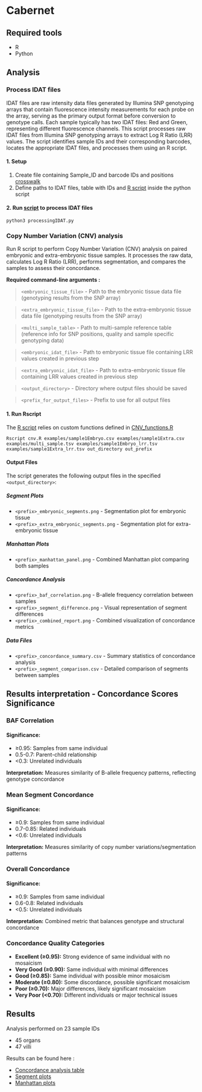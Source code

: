 # Cabernet
## Required tools
* R
* Python

## Analysis
### Process IDAT files 
IDAT files are raw intensity data files generated by Illumina SNP genotyping arrays that contain fluorescence intensity measurements for each probe on the array, serving as the primary output format before conversion to genotype calls. Each sample typically has two IDAT files: Red and Green, representing different fluorescence channels.
This script processes raw IDAT files from Illumina SNP genotyping arrays to extract Log R Ratio (LRR) values. The script identifies sample IDs and their corresponding barcodes, locates the appropriate IDAT files, and processes them using an R script.

#### 1. Setup
1. Create file containing Sample_ID and barcode IDs and positions [crosswalk](https://github.com/SilviaBuonaiuto/Cabernet/blob/main/examples/crossID.txt)
2. Define paths to IDAT files, table with IDs and [R script](https://github.com/SilviaBuonaiuto/Cabernet/blob/main/scripts/processIDAT.R) inside the python script

#### 2. Run [script](https://github.com/SilviaBuonaiuto/Cabernet/blob/main/scripts/processingIDAT.py) to process IDAT files 
```
python3 processingIDAT.py 
```


### Copy Number Variation (CNV) analysis 

Run R script to perform Copy Number Variation (CNV) analysis on paired embryonic and extra-embryonic tissue samples. It processes the raw data, calculates Log R Ratio (LRR), performs segmentation, and compares the samples to assess their concordance.

**Required command-line arguments :**
> `<embryonic_tissue_file>` - Path to the embryonic tissue data file (genotyping results from the SNP array)

> `<extra_embryonic_tissue_file>` - Path to the extra-embryonic tissue data file (genotyping results from the SNP array)

> `<multi_sample_table>` - Path to multi-sample reference table (reference info for SNP positions, quality and sample specific genotyping data)

> `<embryonic_idat_file>` - Path to embryonic tissue file containing LRR values created in previous step

> `<extra_embryonic_idat_file>` - Path to extra-embryonic tissue file containing LRR values created in previous step

> `<output_directory>` - Directory where output files should be saved

> `<prefix_for_output_files>` - Prefix to use for all output files


#### 1. Run Rscript
The [R script](https://github.com/SilviaBuonaiuto/Cabernet/blob/main/scripts/cnv.R) relies on custom functions defined in [CNV_functions.R](https://github.com/SilviaBuonaiuto/Cabernet/blob/main/scripts/CNV_functions.R)

```
Rscript cnv.R examples/sample1Embryo.csv examples/sample1Extra.csv examples/multi_sample.tsv examples/sample1Embryo_lrr.tsv examples/sample1Extra_lrr.tsv out_directory out_prefix
```
#### Output Files

The script generates the following output files in the specified `<output_directory>`:

##### Segment Plots 
* `<prefix>_embryonic_segments.png` - Segmentation plot for embryonic tissue	
* `<prefix>_extra_embryonic_segments.png` - Segmentation plot for extra-embryonic tissue

##### Manhattan Plots
* `<prefix>_manhattan_panel.png` - Combined Manhattan plot comparing both samples

##### Concordance Analysis
* `<prefix>_baf_correlation.png` - B-allele frequency correlation between samples
* `<prefix>_segment_difference.png` - Visual representation of segment differences
* `<prefix>_combined_report.png` - Combined visualization of concordance metrics

##### Data Files
* `<prefix>_concordance_summary.csv` - Summary statistics of concordance analysis
* `<prefix>_segment_comparison.csv` - Detailed comparison of segments between samples


## Results interpretation - Concordance Scores Significance

### BAF Correlation
#### Significance:

* ≥0.95: Samples from same individual
* 0.5-0.7: Parent-child relationship
* <0.3: Unrelated individuals

**Interpretation:** Measures similarity of B-allele frequency patterns, reflecting genotype concordance

### Mean Segment Concordance
#### Significance:

* ≥0.9: Samples from same individual
* 0.7-0.85: Related individuals
* <0.6: Unrelated individuals

**Interpretation:** Measures similarity of copy number variations/segmentation patterns

### Overall Concordance
#### Significance:

* ≥0.9: Samples from same individual
* 0.6-0.8: Related individuals
* <0.5: Unrelated individuals

**Interpretation:** Combined metric that balances genotype and structural concordance

### Concordance Quality Categories

* **Excellent (≥0.95):** Strong evidence of same individual with no mosaicism
* **Very Good (≥0.90):** Same individual with minimal differences
* **Good (≥0.85):** Same individual with possible minor mosaicism
* **Moderate (≥0.80):** Some discordance, possible significant mosaicism
* **Poor (≥0.70):** Major differences, likely significant mosaicism
* **Very Poor (<0.70):** Different individuals or major technical issues

## Results
Analysis performed on 23 sample IDs 
* 45 organs
* 47 villi

Results can be found here :
* [Concordance analysis table](https://github.com/SilviaBuonaiuto/Cabernet/blob/main/data/cabernet_results.tsv)
* [Segment plots](https://github.com/SilviaBuonaiuto/Cabernet/tree/main/plots/segment_plots)
* [Manhattan plots](https://github.com/SilviaBuonaiuto/Cabernet/tree/main/plots/manhattan_plots)